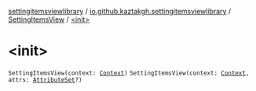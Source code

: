 [settingitemsviewlibrary](../../index.md) / [io.github.kaztakgh.settingitemsviewlibrary](../index.md) / [SettingItemsView](index.md) / [&lt;init&gt;](./-init-.md)

# &lt;init&gt;

`SettingItemsView(context: `[`Context`](https://developer.android.com/reference/android/content/Context.html)`)`
`SettingItemsView(context: `[`Context`](https://developer.android.com/reference/android/content/Context.html)`, attrs: `[`AttributeSet`](https://developer.android.com/reference/android/util/AttributeSet.html)`?)`